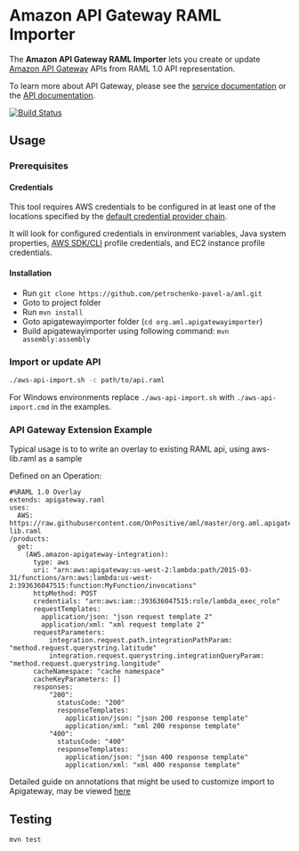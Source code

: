 # Amazon API Gateway RAML Importer

The **Amazon API Gateway RAML Importer** lets you create or update [Amazon API Gateway][service-page] APIs from  RAML 1.0 API representation.

To learn more about API Gateway, please see the [service documentation][service-docs] or the [API documentation][api-docs].

[service-page]: http://aws.amazon.com/api-gateway/
[service-docs]: http://docs.aws.amazon.com/apigateway/latest/developerguide/
[api-docs]: http://docs.aws.amazon.com/apigateway/api-reference

[![Build Status](https://api.travis-ci.org/awslabs/aws-apigateway-importer.svg?branch=master)](https://travis-ci.org/awslabs/aws-apigateway-importer)

## Usage

### Prerequisites

#### Credentials
This tool requires AWS credentials to be configured in at least one of the locations specified by the [default credential provider chain](http://docs.aws.amazon.com/AWSSdkDocsJava/latest/DeveloperGuide/credentials.html).

It will look for configured credentials in environment variables, Java system properties, [AWS SDK/CLI](http://aws.amazon.com/cli) profile credentials, and EC2 instance profile credentials.

#### Installation

 - Run `git clone https://github.com/petrochenko-pavel-a/aml.git`
 - Goto to project folder
 - Run `mvn install`
 - Goto apigatewayimporter folder (`cd org.aml.apigatewayimporter`)
 - Build apigatewayimporter using following command: `mvn assembly:assembly`

### Import or update API 

```sh
./aws-api-import.sh -c path/to/api.raml
```

For Windows environments replace `./aws-api-import.sh` with `./aws-api-import.cmd` in the examples.

### API Gateway Extension Example

Typical usage is to to write an overlay to existing RAML api, using aws-lib.raml as a sample

Defined on an Operation:

```raml
#%RAML 1.0 Overlay
extends: apigateway.raml
uses:
  AWS: https://raw.githubusercontent.com/OnPositive/aml/master/org.aml.apigatewayimporter/apigateway-lib.raml
/products:
  get:
    (AWS.amazon-apigateway-integration):
      type: aws
      uri: "arn:aws:apigateway:us-west-2:lambda:path/2015-03-31/functions/arn:aws:lambda:us-west-2:393636047515:function:MyFunction/invocations"
      httpMethod: POST
      credentials: "arn:aws:iam::393636047515:role/lambda_exec_role"
      requestTemplates:
        application/json: "json request template 2"
        application/xml: "xml request template 2"
      requestParameters:
          integration.request.path.integrationPathParam: "method.request.querystring.latitude"
          integration.request.querystring.integrationQueryParam: "method.request.querystring.longitude"
      cacheNamespace: "cache namespace"
      cacheKeyParameters: []
      responses:
          "200":
            statusCode: "200"
            responseTemplates:
              application/json: "json 200 response template"
              application/xml: "xml 200 response template"
          "400":
            statusCode: "400"
            responseTemplates:
              application/json: "json 400 response template"
              application/xml: "xml 400 response template"

```
Detailed guide on annotations that might be used to customize import to Apigateway, may be viewed [here](https://petrochenko-pavel-a.github.io/raml-explorer/#https://raw.githubusercontent.com/OnPositive/aml/master/org.aml.apigatewayimporter/apigateway-lib.raml)


## Testing

```sh
mvn test
```
